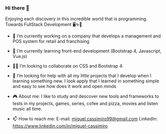 ### Hi there 👋

Enjoying each discovery in this incredible world that is programming.
Towards FullStack Development 🖥️☕🍕

- 🔭 I’m currently working on a company that develops a management and POS system for retail and franchising

- 🌱 I’m currently learning front-end development (Bootstrap 4, Javascript, Vue.js)

- 🙏🏻 I’m looking to collaborate on  CSS and Bootstrap 4.

- 🤔 I’m looking for help with all my little projects that I develop when I learning something new. I look apply that I learned in something simple and easy
to see how does it work and open minds

- 🎮 About me: I like to study and descover new tools and frameworks to tests in my projects, games, series, cofee and pizza, movies and listen music all time.

- 📫 How to reach me:
E-mail: miguel.cassimiro99@gmail.com
LinkedIn: https://www.linkedin.com/in/miguel-cassimiro




